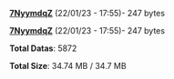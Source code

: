 [**7NyymdqZ**](/data/7NyymdqZ.txt) (22/01/23 - 17:55)- 247 bytes

[**7NyymdqZ**](/data/7NyymdqZ.txt) (22/01/23 - 17:55)- 247 bytes

**Total Datas**: 5872

**Total Size**: 34.74 MB / 34.7 MB
